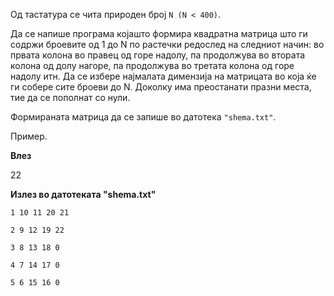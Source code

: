 Од тастатура се чита природен број `N (N < 400)`.

Да се напише програма којашто формира квадратна матрица што ги содржи броевите од 1 до N по растечки редослед на следниот начин: во првата колона во правец од горе надолу, па продолжува во втората колона од долу нагоре, па продолжува во третата колона од горе надолу итн. Да се избере најмалата димензија на матрицата во која ќе ги собере сите броеви до N. Доколку има преостанати празни места, тие да се пополнат со нули.

Формираната матрица да се запише во датотека `"shema.txt"`.


Пример.

**Влез**

22


**Излез во датотеката "shema.txt"**

```
1 10 11 20 21

2 9 12 19 22

3 8 13 18 0

4 7 14 17 0

5 6 15 16 0
```

